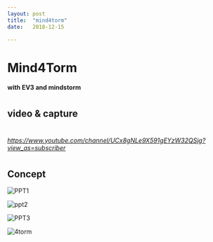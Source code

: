 ```yaml
---
layout: post
title:  "mind4torm"
date:   2018-12-15

---
```

# Mind4Torm
#### with EV3 and mindstorm
#
## video & capture
#
###### https://www.youtube.com/channel/UCx8gNLe9X591gEYzW32QSjg?view_as=subscriber

#
## Concept

![PPT1](https://raw.githubusercontent.com/suzishin/suzishin.github.io/master/KakaoTalk_20181212_140724794.png)

![ppt2](https://raw.githubusercontent.com/suzishin/suzishin.github.io/master/KakaoTalk_20181212_140759064.png)

![PPT3](https://raw.githubusercontent.com/suzishin/suzishin.github.io/master/KakaoTalk_20181212_140821701.png)

![4torm](https://raw.githubusercontent.com/suzishin/suzishin.github.io/master/KakaoTalk_20181211_213706707.jpg)
